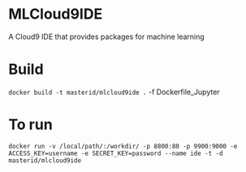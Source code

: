# MLCloud9IDE
A Cloud9 IDE that provides packages for machine learning

# Build
`docker build -t masterid/mlcloud9ide .` -f Dockerfile_Jupyter

# To run
`docker run -v /local/path/:/workdir/ -p 8800:80 -p 9900:9000 -e ACCESS_KEY=username -e SECRET_KEY=password --name ide -t -d masterid/mlcloud9ide`
